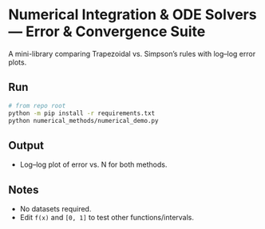 # Numerical Integration & ODE Solvers — Error & Convergence Suite

A mini-library comparing Trapezoidal vs. Simpson’s rules with log–log error plots.

## Run
```bash
# from repo root
python -m pip install -r requirements.txt
python numerical_methods/numerical_demo.py
```

## Output
- Log–log plot of error vs. N for both methods.

## Notes
- No datasets required.
- Edit `f(x)` and `[0, 1]` to test other functions/intervals.
